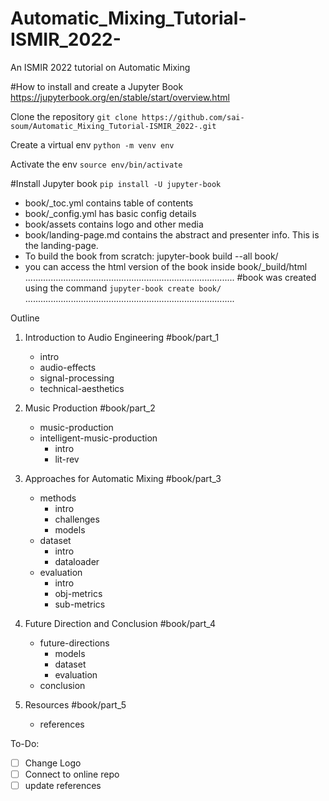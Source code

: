 # Automatic_Mixing_Tutorial-ISMIR_2022-
An ISMIR 2022 tutorial on Automatic Mixing

#How to install and create a Jupyter Book
https://jupyterbook.org/en/stable/start/overview.html 

Clone the repository
``` git clone https://github.com/sai-soum/Automatic_Mixing_Tutorial-ISMIR_2022-.git ```

Create a virtual env
```python -m venv env```

Activate the env
``` source env/bin/activate ```

#Install Jupyter book
``` pip install -U jupyter-book ```

- book/_toc.yml contains table of contents
- book/_config.yml has basic config details
- book/assets contains logo and other media
- book/landing-page.md contains the abstract and presenter info. This is the landing-page. 
- To build the book from scratch: jupyter-book build --all book/
- you can access the html version of the book inside book/_build/html
...................................................................................
#book was created using the command
``` jupyter-book create book/ ```
...................................................................................

Outline

1. Introduction to Audio Engineering #book/part_1
    - intro
    - audio-effects
    - signal-processing
    - technical-aesthetics

2. Music Production #book/part_2
    - music-production
    - intelligent-music-production
        - intro  
        - lit-rev
     
3. Approaches for Automatic Mixing #book/part_3
    - methods
        - intro
        - challenges
        - models
    - dataset
        - intro
        - dataloader
    - evaluation
        - intro
        - obj-metrics
        - sub-metrics

4. Future Direction and Conclusion #book/part_4
    - future-directions
        - models
        - dataset
        - evaluation
    - conclusion

5. Resources #book/part_5
    - references


To-Do:

- [ ] Change Logo
- [ ] Connect to online repo
- [ ] update references
